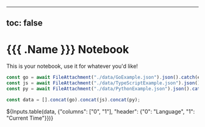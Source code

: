 <!-- $PF_GENERATE_ONCE$ -->
---
toc: false
---

# {{{ .Name }}} Notebook

This is your notebook, use it for whatever you'd like!

```js echo
const go = await FileAttachment("./data/GoExample.json").json().catch(e => [["Go Error", e]]);;
const js = await FileAttachment("./data/TypeScriptExample.json").json().catch(e => [["TypeScript Error", e]]);;
const py = await FileAttachment("./data/PythonExample.json").json().catch(e => [["Python Error", e]]);

const data = [].concat(go).concat(js).concat(py);
```

${Inputs.table(data, {"columns": ["0", "1"], "header": {"0": "Language", "1": "Current Time"}})}

